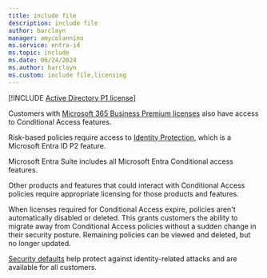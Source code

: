 ```yaml
---
title: include file
description: include file
author: barclayn
manager: amycolannino
ms.service: entra-id
ms.topic: include
ms.date: 06/24/2024
ms.author: barclayn
ms.custom: include file,licensing
---
```


[!INCLUDE [Active Directory P1 license](~/includes/entra-p1-license.md)]

Customers with [Microsoft 365 Business Premium licenses](/office365/servicedescriptions/office-365-service-descriptions-technet-library) also have access to Conditional Access features. 

Risk-based policies require access to [Identity Protection](~/id-protection/overview-identity-protection.md), which is a Microsoft Entra ID P2 feature.

Microsoft Entra Suite includes all Microsoft Entra Conditional access features.

Other products and features that could interact with Conditional Access policies require appropriate licensing for those products and features.

When licenses required for Conditional Access expire, policies aren't automatically disabled or deleted. This grants customers the ability to migrate away from Conditional Access policies without a sudden change in their security posture. Remaining policies can be viewed and deleted, but no longer updated. 

[Security defaults](~/fundamentals/security-defaults.md) help protect against identity-related attacks and are available for all customers.  

